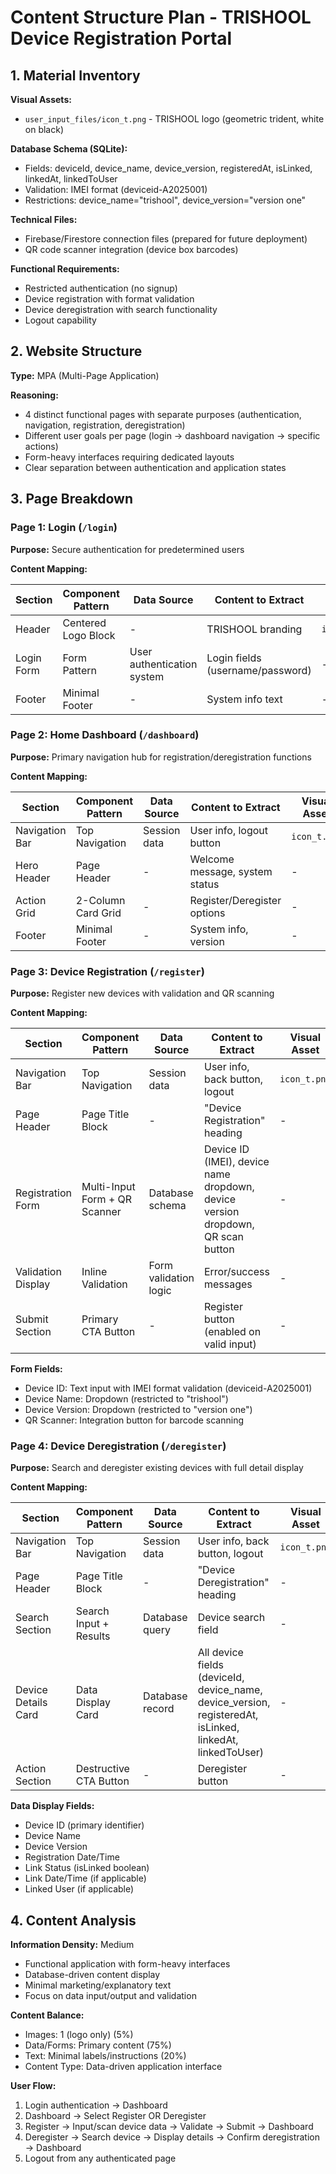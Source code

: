 # Content Structure Plan - TRISHOOL Device Registration Portal

## 1. Material Inventory

**Visual Assets:**
- `user_input_files/icon_t.png` - TRISHOOL logo (geometric trident, white on black)

**Database Schema (SQLite):**
- Fields: deviceId, device_name, device_version, registeredAt, isLinked, linkedAt, linkedToUser
- Validation: IMEI format (deviceid-A2025001)
- Restrictions: device_name="trishool", device_version="version one"

**Technical Files:**
- Firebase/Firestore connection files (prepared for future deployment)
- QR code scanner integration (device box barcodes)

**Functional Requirements:**
- Restricted authentication (no signup)
- Device registration with format validation
- Device deregistration with search functionality
- Logout capability

## 2. Website Structure

**Type:** MPA (Multi-Page Application)

**Reasoning:** 
- 4 distinct functional pages with separate purposes (authentication, navigation, registration, deregistration)
- Different user goals per page (login → dashboard navigation → specific actions)
- Form-heavy interfaces requiring dedicated layouts
- Clear separation between authentication and application states

## 3. Page Breakdown

### Page 1: Login (`/login`)
**Purpose:** Secure authentication for predetermined users

**Content Mapping:**

| Section | Component Pattern | Data Source | Content to Extract | Visual Asset |
|---------|------------------|-------------|-------------------|--------------|
| Header | Centered Logo Block | - | TRISHOOL branding | `icon_t.png` |
| Login Form | Form Pattern | User authentication system | Login fields (username/password) | - |
| Footer | Minimal Footer | - | System info text | - |

### Page 2: Home Dashboard (`/dashboard`)
**Purpose:** Primary navigation hub for registration/deregistration functions

**Content Mapping:**

| Section | Component Pattern | Data Source | Content to Extract | Visual Asset |
|---------|------------------|-------------|-------------------|--------------|
| Navigation Bar | Top Navigation | Session data | User info, logout button | `icon_t.png` |
| Hero Header | Page Header | - | Welcome message, system status | - |
| Action Grid | 2-Column Card Grid | - | Register/Deregister options | - |
| Footer | Minimal Footer | - | System info, version | - |

### Page 3: Device Registration (`/register`)
**Purpose:** Register new devices with validation and QR scanning

**Content Mapping:**

| Section | Component Pattern | Data Source | Content to Extract | Visual Asset |
|---------|------------------|-------------|-------------------|--------------|
| Navigation Bar | Top Navigation | Session data | User info, back button, logout | `icon_t.png` |
| Page Header | Page Title Block | - | "Device Registration" heading | - |
| Registration Form | Multi-Input Form + QR Scanner | Database schema | Device ID (IMEI), device name dropdown, device version dropdown, QR scan button | - |
| Validation Display | Inline Validation | Form validation logic | Error/success messages | - |
| Submit Section | Primary CTA Button | - | Register button (enabled on valid input) | - |

**Form Fields:**
- Device ID: Text input with IMEI format validation (deviceid-A2025001)
- Device Name: Dropdown (restricted to "trishool")
- Device Version: Dropdown (restricted to "version one")
- QR Scanner: Integration button for barcode scanning

### Page 4: Device Deregistration (`/deregister`)
**Purpose:** Search and deregister existing devices with full detail display

**Content Mapping:**

| Section | Component Pattern | Data Source | Content to Extract | Visual Asset |
|---------|------------------|-------------|-------------------|--------------|
| Navigation Bar | Top Navigation | Session data | User info, back button, logout | `icon_t.png` |
| Page Header | Page Title Block | - | "Device Deregistration" heading | - |
| Search Section | Search Input + Results | Database query | Device search field | - |
| Device Details Card | Data Display Card | Database record | All device fields (deviceId, device_name, device_version, registeredAt, isLinked, linkedAt, linkedToUser) | - |
| Action Section | Destructive CTA Button | - | Deregister button | - |

**Data Display Fields:**
- Device ID (primary identifier)
- Device Name
- Device Version
- Registration Date/Time
- Link Status (isLinked boolean)
- Link Date/Time (if applicable)
- Linked User (if applicable)

## 4. Content Analysis

**Information Density:** Medium
- Functional application with form-heavy interfaces
- Database-driven content display
- Minimal marketing/explanatory text
- Focus on data input/output and validation

**Content Balance:**
- Images: 1 (logo only) (5%)
- Data/Forms: Primary content (75%)
- Text: Minimal labels/instructions (20%)
- Content Type: Data-driven application interface

**User Flow:**
1. Login authentication → Dashboard
2. Dashboard → Select Register OR Deregister
3. Register → Input/scan device data → Validate → Submit → Dashboard
4. Deregister → Search device → Display details → Confirm deregistration → Dashboard
5. Logout from any authenticated page
